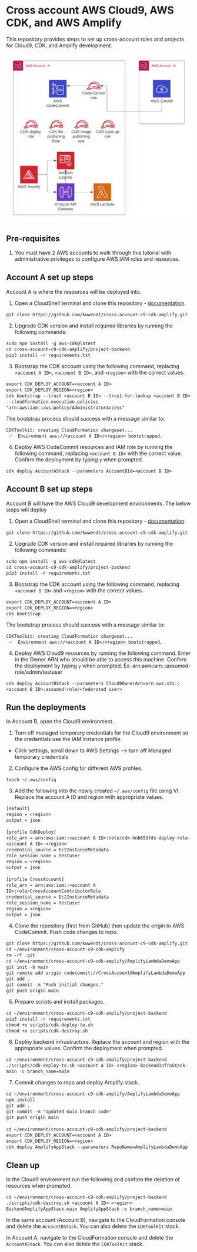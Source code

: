 # Cross account AWS Cloud9, AWS CDK, and AWS Amplify

This repository provides steps to set up cross-account roles and projects for Cloud9, CDK, and Amplify development.

![Architecture diagram](/img/C9-Cross-Account.png)

## Pre-requisites

1. You must have 2 AWS accounts to walk through this tutorial with administrative privileges to configure AWS IAM roles and resources.

## Account A set up steps

Account A is where the resources will be deployed into.

1. Open a CloudShell terminal and clone this repository - [documentation](https://docs.aws.amazon.com/cloudshell/latest/userguide/getting-started.html).

```
git clone https://github.com/kwwendt/cross-account-c9-cdk-amplify.git
```

2. Upgrade CDK version and install required libraries by running the following commands:

```
sudo npm install -g aws-cdk@latest
cd cross-account-c9-cdk-amplify/project-backend
pip3 install -r requirements.txt
```

3. Bootstrap the CDK account using the following command, replacing `<account A ID>`, `<account B ID>`, and `<region>` with the correct values.

```
export CDK_DEPLOY_ACCOUNT=<account A ID>
export CDK_DEPLOY_REGION=<region>
cdk bootstrap --trust <account B ID> --trust-for-lookup <account B ID> --cloudformation-execution-policies "arn:aws:iam::aws:policy/AdministratorAccess"
```

The bootstrap process should success with a message similar to:
```
CDKToolkit: creating CloudFormation changeset...
 ✅  Environment aws://<account A ID>/<region> bootstrapped.
```

4. Deploy AWS CodeCommit resources and IAM role by running the following command, replacing `<account B ID>` with the correct value. Confirm the deployment by typing `y` when prompted.

```
cdk deploy AccountAStack --parameters AccountBId=<account B ID>
```

## Account B set up steps

Account B will have the AWS Cloud9 development environments. The below steps will deploy 

1. Open a CloudShell terminal and clone this repository - [documentation](https://docs.aws.amazon.com/cloudshell/latest/userguide/getting-started.html).

```
git clone https://github.com/kwwendt/cross-account-c9-cdk-amplify.git
```

2. Upgrade CDK version and install required libraries by running the following commands:

```
sudo npm install -g aws-cdk@latest
cd cross-account-c9-cdk-amplify/project-backend
pip3 install -r requirements.txt
```

3. Bootstrap the CDK account using the following command, replacing `<account B ID>` and `<region>` with the correct values.

```
export CDK_DEPLOY_ACCOUNT=<account A ID>
export CDK_DEPLOY_REGION=<region>
cdk bootstrap
```

The bootstrap process should success with a message similar to:

```
CDKToolkit: creating CloudFormation changeset...
 ✅  Environment aws://<account A ID>/<region> bootstrapped.
```

 4. Deploy AWS Cloud9 resources by running the following command. Enter in the Owner ARN who should be able to access this machine. Confirm the deployment by typing `y` when prompted. Ex: arn:aws:iam::<account B ID>:assumed-role/admin/testuser

```
cdk deploy AccountBStack --parameters Cloud9OwnerArn=arn:aws:sts::<account B ID>:assumed-role/<federated user>
```

## Run the deployments

In Account B, open the Cloud9 environment.

1. Turn off managed temporary credentials for the Cloud9 environment so the credentials use the IAM instance profile.
- Click settings, scroll down to AWS Settings --> turn off Managed temporary credentials

2. Configure the AWS config for different AWS profiles.

```
touch ~/.aws/config
```

3. Add the following into the newly created `~/.aws/config` file using VI. Replace the account A ID and region with appropriate values.

```
[default]
region = <region>
output = json

[profile CdkDeploy]
role_arn = arn:aws:iam::<account A ID>:role/cdk-hnb659fds-deploy-role-<account A ID>-<region>
credential_source = Ec2InstanceMetadata
role_session_name = testuser
region = <region>
output = json

[profile CrossAccount]
role_arn = arn:aws:iam::<account A ID>:role/CrossAccountContributorRole
credential_source = Ec2InstanceMetadata
role_session_name = testuser
region = <region>
output = json
```

4. Clone the repository (first from GitHub) then update the origin to AWS CodeCommit. Push code changes to repo.

```
git clone https://github.com/kwwendt/cross-account-c9-cdk-amplify.git
cd ~/environment/cross-account-c9-cdk-amplify
rm -rf .git
cd ~/environment/cross-account-c9-cdk-amplify/AmplifyLambdaDemoApp
git init -b main
git remote add origin codecommit://CrossAccount@AmplifyLambdaDemoApp
git add .
git commit -m "Push initial changes."
git push origin main
```

5. Prepare scripts and install packages.

```
cd ~/environment/cross-account-c9-cdk-amplify/project-backend
pip3 install -r requirements.txt
chmod +x scripts/cdk-deploy-to.sh
chmod +x scripts/cdk-destroy.sh
```

6. Deploy backend infrastructure. Replace the account and region with the appropriate values. Confirm the deployment when prompted.

```
cd ~/environment/cross-account-c9-cdk-amplify/project-backend
./scripts/cdk-deploy-to.sh <account A ID> <region> BackendInfraStack-main -c branch_name=main
```

7. Commit changes to repo and deploy Amplify stack.

```
cd ~/environment/cross-account-c9-cdk-amplify/AmplifyLambdaDemoApp
npm install
git add .
git commit -m "Updated main branch code"
git push origin main

cd ~/environment/cross-account-c9-cdk-amplify/project-backend
export CDK_DEPLOY_ACCOUNT=<account A ID>
export CDK_DEPLOY_REGION=<region>
cdk deploy AmplifyAppStack --parameters RepoName=AmplifyLambdaDemoApp
```

## Clean up

In the Cloud9 environment run the following and confirm the deletion of resources when prompted.

```
cd ~/environment/cross-account-c9-cdk-amplify/project-backend
./scripts/cdk-destroy.sh <account A ID> <region> BackendAmplifyAppStack-main AmplifyAppStack -c branch_name=main
```

In the same account (Account B), navigate to the CloudFormation console and delete the `AccountBStack`. You can also delete the `CDKToolKit` stack.

In Account A, navigate to the CloudFormation console and delete the `AccountAStack`. You can also delete the `CDKToolKit` stack.